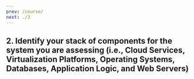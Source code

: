 ```yaml
---
prev: /course/
next: ./3
---
```


## 2. Identify your stack of components for the system you are assessing (i.e., Cloud Services, Virtualization Platforms, Operating Systems, Databases, Application Logic, and Web Servers)
